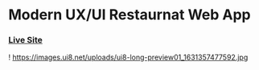 # Modern UX/UI Restaurnat Web App

### [Live Site](https://e-gericht.netlify.app/)

! https://images.ui8.net/uploads/ui8-long-preview01_1631357477592.jpg
